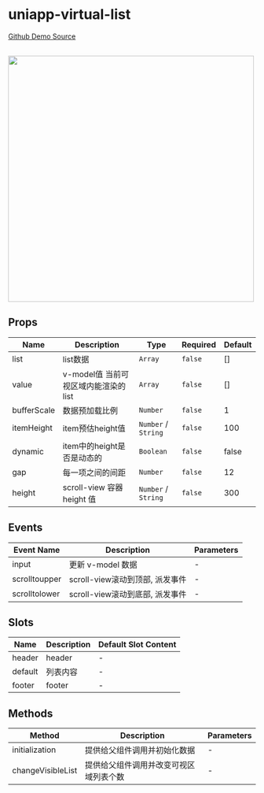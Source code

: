 # uniapp-virtual-list

[Github Demo Source](https://github.com/careteenL/uniapp-components/blob/master/src/pages/index/index.vue)

<br/>

<img src="https://t1.focus-img.cn/dist/image/dist/estate/9b7b49ac16fb00a11f21fb2383edf3a8.GIF" height="500px" />

## Props

<!-- @hjtvuese:index:props:start -->
|Name|Description|Type|Required|Default|
|---|---|---|---|---|
|list|list数据|`Array`|`false`|[]|
|value|v-model值 当前可视区域内能渲染的 list|`Array`|`false`|[]|
|bufferScale|数据预加载比例|`Number`|`false`|1|
|itemHeight|item预估height值|`Number` /  `String`|`false`|100|
|dynamic|item中的height是否是动态的|`Boolean`|`false`|false|
|gap|每一项之间的间距|`Number`|`false`|12|
|height|scroll-view 容器 height 值|`Number` /  `String`|`false`|300|

<!-- @hjtvuese:index:props:end -->


## Events

<!-- @hjtvuese:index:events:start -->
|Event Name|Description|Parameters|
|---|---|---|
|input|更新 v-model 数据|-|
|scrolltoupper|scroll-view滚动到顶部, 派发事件|-|
|scrolltolower|scroll-view滚动到底部, 派发事件|-|

<!-- @hjtvuese:index:events:end -->


## Slots

<!-- @hjtvuese:index:slots:start -->
|Name|Description|Default Slot Content|
|---|---|---|
|header|header|-|
|default|列表内容|-|
|footer|footer|-|

<!-- @hjtvuese:index:slots:end -->


## Methods

<!-- @hjtvuese:index:methods:start -->
|Method|Description|Parameters|
|---|---|---|
|initialization|提供给父组件调用并初始化数据|-|
|changeVisibleList|提供给父组件调用并改变可视区域列表个数|-|

<!-- @hjtvuese:index:methods:end -->


